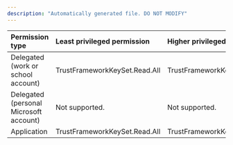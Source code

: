 ```yaml
---
description: "Automatically generated file. DO NOT MODIFY"
---
```


|Permission type|Least privileged permission|Higher privileged permissions|
|:---|:---|:---|
|Delegated (work or school account)|TrustFrameworkKeySet.Read.All|TrustFrameworkKeySet.ReadWrite.All|
|Delegated (personal Microsoft account)|Not supported.|Not supported.|
|Application|TrustFrameworkKeySet.Read.All|TrustFrameworkKeySet.ReadWrite.All|

